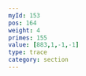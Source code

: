 ```yaml
---
myId: 153
pos: 164
weight: 4
primes: 155
value: [883,1,-1,-1]
type: trace
category: section
---
```

